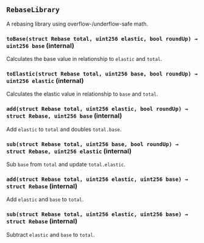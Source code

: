 ## `RebaseLibrary`

A rebasing library using overflow-/underflow-safe math.

### `toBase(struct Rebase total, uint256 elastic, bool roundUp) → uint256 base` (internal)

Calculates the base value in relationship to `elastic` and `total`.

### `toElastic(struct Rebase total, uint256 base, bool roundUp) → uint256 elastic` (internal)

Calculates the elastic value in relationship to `base` and `total`.

### `add(struct Rebase total, uint256 elastic, bool roundUp) → struct Rebase, uint256 base` (internal)

Add `elastic` to `total` and doubles `total.base`.

### `sub(struct Rebase total, uint256 base, bool roundUp) → struct Rebase, uint256 elastic` (internal)

Sub `base` from `total` and update `total.elastic`.

### `add(struct Rebase total, uint256 elastic, uint256 base) → struct Rebase` (internal)

Add `elastic` and `base` to `total`.

### `sub(struct Rebase total, uint256 elastic, uint256 base) → struct Rebase` (internal)

Subtract `elastic` and `base` to `total`.
